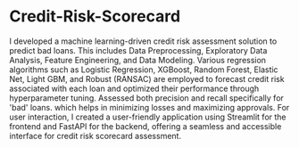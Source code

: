 # Credit-Risk-Scorecard
I developed a machine learning-driven credit risk assessment solution to predict bad loans. This includes Data Preprocessing, Exploratory Data Analysis, Feature Engineering, and Data Modeling. Various regression algorithms such as Logistic Regression, XGBoost, Random Forest, Elastic Net, Light GBM, and Robust (RANSAC) are employed to forecast credit risk associated with each loan and optimized their performance through hyperparameter tuning. Assessed both precision and recall specifically for 'bad' loans. which helps in minimizing losses and maximizing approvals. For user interaction, I created a user-friendly application using Streamlit for the frontend and FastAPI for the backend, offering a seamless and accessible interface for credit risk scorecard assessment.

